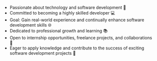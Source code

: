 - Passionate about technology and software development 🚀
- Committed to becoming a highly skilled developer 💻
- Goal: Gain real-world experience and continually enhance software development skills 🌐
- Dedicated to professional growth and learning 📚
- Open to internship opportunities, freelance projects, and collaborations 🤝
- Eager to apply knowledge and contribute to the success of exciting software development projects 🌟

<!---
JavierRuizArango/JavierRuizArango is a ✨ special ✨ repository because its `README.md` (this file) appears on your GitHub profile.
You can click the Preview link to take a look at your changes.
--->
